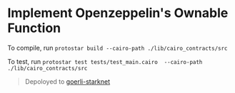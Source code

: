 # Implement Openzeppelin's Ownable Function


To compile, run `protostar build --cairo-path ./lib/cairo_contracts/src`

To test, run `protostar test tests/test_main.cairo  --cairo-path ./lib/cairo_contracts/src`


> Depoloyed to [goerli-starknet](https://goerli.voyager.online/contract/0x071960736169e46e0d02d0347a8681467db669fe73049a29ea73df36ac122d2e)